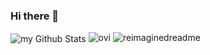 ### Hi there 👋
<img align="center" src="https://github-readme-stats.vercel.app/api?username=maxweichers&include_all_commits=true&count_private=true&show_icons=true&line_height=20&title_color=2B5BBD&icon_color=1124BB&text_color=A1A1A1&bg_color=0,000000,130F40" alt="my Github Stats"/>
<img src="https://github-readme-stats.vercel.app/api/top-langs?username=maxweichers&show_icons=true&locale=en&layout=compact&theme=chartreuse-dark" alt="ovi" />
<img src="https://myreadme.vercel.app/api/embed/maxweichers?panels=userstatistics,toprepositories,toplanguages,commitgraph" alt="reimaginedreadme" />

<!--
**MaxWeichers/maxweichers** is a ✨ _special_ ✨ repository because its `README.md` (this file) appears on your GitHub profile.

Here are some ideas to get you started:

- 🔭 I’m currently working on ...
- 🌱 I’m currently learning ...
- 👯 I’m looking to collaborate on ...
- 🤔 I’m looking for help with ...
- 💬 Ask me about ...
- 📫 How to reach me: ...
- 😄 Pronouns: ...
- ⚡ Fun fact: ...
-->
